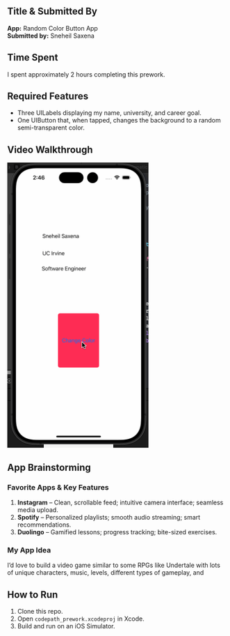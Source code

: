 ## Title & Submitted By
**App:** Random Color Button App  
**Submitted by:** Sneheil Saxena

## Time Spent
I spent approximately 2 hours completing this prework.

## Required Features
- Three UILabels displaying my name, university, and career goal.
- One UIButton that, when tapped, changes the background to a random semi-transparent color.

## Video Walkthrough

<img src='ios_prework.gif' title='Video Walkthrough' width='' alt='Video Walkthrough' />

## App Brainstorming

### Favorite Apps & Key Features
1. **Instagram** – Clean, scrollable feed; intuitive camera interface; seamless media upload.
2. **Spotify** – Personalized playlists; smooth audio streaming; smart recommendations.
3. **Duolingo** – Gamified lessons; progress tracking; bite-sized exercises.

### My App Idea
I’d love to build a video game similar to some RPGs like Undertale with lots of unique characters, music, levels, different types of gameplay, and 

## How to Run
1. Clone this repo.  
2. Open `codepath_prework.xcodeproj` in Xcode.  
3. Build and run on an iOS Simulator.
